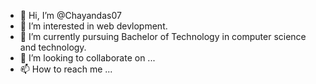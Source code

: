 - 👋 Hi, I’m @Chayandas07
- 👀 I’m interested in web devlopment.
- 🌱 I’m currently pursuing Bachelor of Technology in computer science and technology.
- 💞️ I’m looking to collaborate on ...
- 📫 How to reach me ...

<!---
Chayandas07 is a ✨ special ✨ repository because its `README.md` (this file) appears on your GitHub profile.
You can click the Preview link to take a look at your changes.
--->

